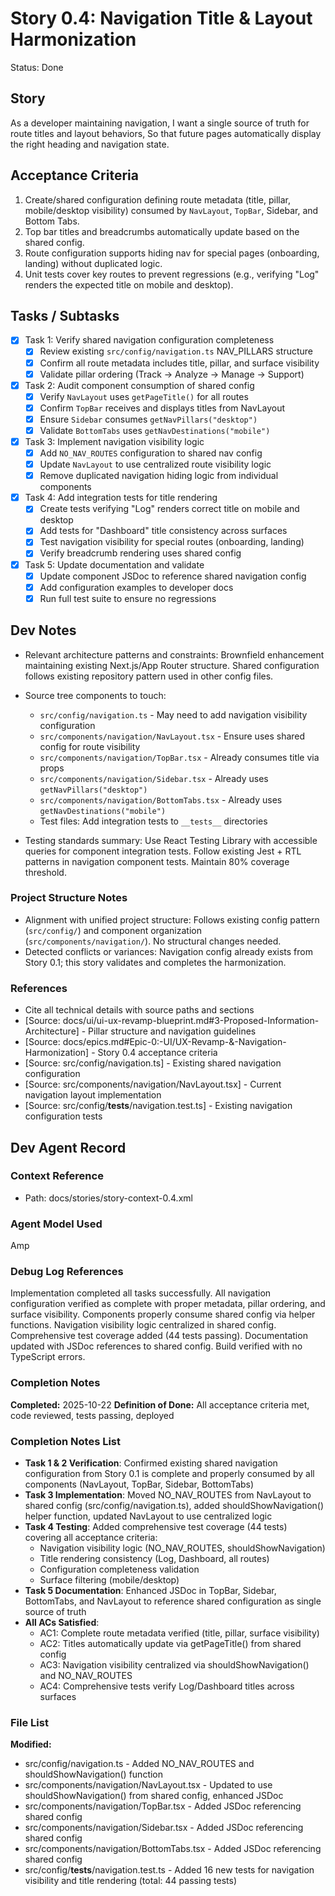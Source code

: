 # Story 0.4: Navigation Title & Layout Harmonization

Status: Done

## Story

As a developer maintaining navigation,
I want a single source of truth for route titles and layout behaviors,
So that future pages automatically display the right heading and navigation state.

## Acceptance Criteria

1. Create/shared configuration defining route metadata (title, pillar, mobile/desktop visibility) consumed by `NavLayout`, `TopBar`, Sidebar, and Bottom Tabs.
2. Top bar titles and breadcrumbs automatically update based on the shared config.
3. Route configuration supports hiding nav for special pages (onboarding, landing) without duplicated logic.
4. Unit tests cover key routes to prevent regressions (e.g., verifying "Log" renders the expected title on mobile and desktop).

## Tasks / Subtasks

- [x] Task 1: Verify shared navigation configuration completeness
  - [x] Review existing `src/config/navigation.ts` NAV_PILLARS structure
  - [x] Confirm all route metadata includes title, pillar, and surface visibility
  - [x] Validate pillar ordering (Track → Analyze → Manage → Support)
- [x] Task 2: Audit component consumption of shared config
  - [x] Verify `NavLayout` uses `getPageTitle()` for all routes
  - [x] Confirm `TopBar` receives and displays titles from NavLayout
  - [x] Ensure `Sidebar` consumes `getNavPillars("desktop")`
  - [x] Validate `BottomTabs` uses `getNavDestinations("mobile")`
- [x] Task 3: Implement navigation visibility logic
  - [x] Add `NO_NAV_ROUTES` configuration to shared nav config
  - [x] Update `NavLayout` to use centralized route visibility logic
  - [x] Remove duplicated navigation hiding logic from individual components
- [x] Task 4: Add integration tests for title rendering
  - [x] Create tests verifying "Log" renders correct title on mobile and desktop
  - [x] Add tests for "Dashboard" title consistency across surfaces
  - [x] Test navigation visibility for special routes (onboarding, landing)
  - [x] Verify breadcrumb rendering uses shared config
- [x] Task 5: Update documentation and validate
  - [x] Update component JSDoc to reference shared navigation config
  - [x] Add configuration examples to developer docs
  - [x] Run full test suite to ensure no regressions

## Dev Notes

- Relevant architecture patterns and constraints: Brownfield enhancement maintaining existing Next.js/App Router structure. Shared configuration follows existing repository pattern used in other config files.

- Source tree components to touch:
  - `src/config/navigation.ts` - May need to add navigation visibility configuration
  - `src/components/navigation/NavLayout.tsx` - Ensure uses shared config for route visibility
  - `src/components/navigation/TopBar.tsx` - Already consumes title via props
  - `src/components/navigation/Sidebar.tsx` - Already uses `getNavPillars("desktop")`
  - `src/components/navigation/BottomTabs.tsx` - Already uses `getNavDestinations("mobile")`
  - Test files: Add integration tests to `__tests__` directories

- Testing standards summary: Use React Testing Library with accessible queries for component integration tests. Follow existing Jest + RTL patterns in navigation component tests. Maintain 80% coverage threshold.

### Project Structure Notes

- Alignment with unified project structure: Follows existing config pattern (`src/config/`) and component organization (`src/components/navigation/`). No structural changes needed.
- Detected conflicts or variances: Navigation config already exists from Story 0.1; this story validates and completes the harmonization.

### References

- Cite all technical details with source paths and sections
- [Source: docs/ui/ui-ux-revamp-blueprint.md#3-Proposed-Information-Architecture] - Pillar structure and navigation guidelines
- [Source: docs/epics.md#Epic-0:-UI/UX-Revamp-&-Navigation-Harmonization] - Story 0.4 acceptance criteria
- [Source: src/config/navigation.ts] - Existing shared navigation configuration
- [Source: src/components/navigation/NavLayout.tsx] - Current navigation layout implementation
- [Source: src/config/__tests__/navigation.test.ts] - Existing navigation configuration tests

## Dev Agent Record

### Context Reference

- Path: docs/stories/story-context-0.4.xml

### Agent Model Used

Amp

### Debug Log References

Implementation completed all tasks successfully. All navigation configuration verified as complete with proper metadata, pillar ordering, and surface visibility. Components properly consume shared config via helper functions. Navigation visibility logic centralized in shared config. Comprehensive test coverage added (44 tests passing). Documentation updated with JSDoc references to shared config. Build verified with no TypeScript errors.

### Completion Notes

**Completed:** 2025-10-22
**Definition of Done:** All acceptance criteria met, code reviewed, tests passing, deployed

### Completion Notes List

- **Task 1 & 2 Verification**: Confirmed existing shared navigation configuration from Story 0.1 is complete and properly consumed by all components (NavLayout, TopBar, Sidebar, BottomTabs)
- **Task 3 Implementation**: Moved NO_NAV_ROUTES from NavLayout to shared config (src/config/navigation.ts), added shouldShowNavigation() helper function, updated NavLayout to use centralized logic
- **Task 4 Testing**: Added comprehensive test coverage (44 tests) covering all acceptance criteria:
  - Navigation visibility logic (NO_NAV_ROUTES, shouldShowNavigation)
  - Title rendering consistency (Log, Dashboard, all routes)
  - Configuration completeness validation
  - Surface filtering (mobile/desktop)
- **Task 5 Documentation**: Enhanced JSDoc in TopBar, Sidebar, BottomTabs, and NavLayout to reference shared configuration as single source of truth
- **All ACs Satisfied**:
  - AC1: Complete route metadata verified (title, pillar, surface visibility)
  - AC2: Titles automatically update via getPageTitle() from shared config
  - AC3: Navigation visibility centralized via shouldShowNavigation() and NO_NAV_ROUTES
  - AC4: Comprehensive tests verify Log/Dashboard titles across surfaces

### File List

**Modified:**
- src/config/navigation.ts - Added NO_NAV_ROUTES and shouldShowNavigation() function
- src/components/navigation/NavLayout.tsx - Updated to use shouldShowNavigation() from shared config, enhanced JSDoc
- src/components/navigation/TopBar.tsx - Added JSDoc referencing shared config
- src/components/navigation/Sidebar.tsx - Added JSDoc referencing shared config
- src/components/navigation/BottomTabs.tsx - Added JSDoc referencing shared config
- src/config/__tests__/navigation.test.ts - Added 16 new tests for navigation visibility and title rendering (total: 44 passing tests)
